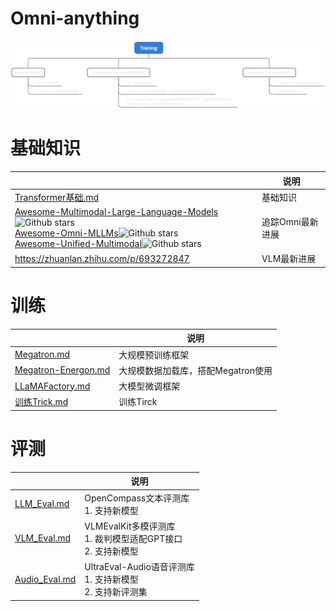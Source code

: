 # Omni-anything

![image-20250226141054445](./assets/image-20250226141054445.png)

# 基础知识

|                                                              | 说明             |
| ------------------------------------------------------------ | ---------------- |
| [Transformer基础.md](基础知识/Transformer基础.md)            | 基础知识         |
| [Awesome-Multimodal-Large-Language-Models](https://github.com/BradyFU/Awesome-Multimodal-Large-Language-Models)![Github stars](https://img.shields.io/github/stars/BradyFU/Awesome-Multimodal-Large-Language-Models.svg)<br>[Awesome-Omni-MLLMs](https://github.com/threegold116/Awesome-Omni-MLLMs)![Github stars](https://img.shields.io/github/stars/threegold116/Awesome-Omni-MLLMs.svg)  <br>[Awesome-Unified-Multimodal](https://github.com/Purshow/Awesome-Unified-Multimodal)![Github stars](https://img.shields.io/github/stars/Purshow/Awesome-Unified-Multimodal.svg) | 追踪Omni最新进展 |
| https://zhuanlan.zhihu.com/p/693272847                       | VLM最新进展      |

# 训练

|                                                  | 说明                               |
| ------------------------------------------------ | ---------------------------------- |
| [Megatron.md](Train/Megatron.md)                 | 大规模预训练框架                   |
| [Megatron-Energon.md](Train/Megatron-Energon.md) | 大规模数据加载库，搭配Megatron使用 |
| [LLaMAFactory.md](Train/LLaMAFactory.md)         | 大模型微调框架                     |
| [训练Trick.md](Train/训练Trick.md)               | 训练Tirck                          |

# 评测

|                                     | 说明                                                         |
| ----------------------------------- | ------------------------------------------------------------ |
| [LLM_Eval.md](Eval/LLM_Eval.md)     | OpenCompass文本评测库<br>1. 支持新模型                       |
| [VLM_Eval.md](Eval/VLM_Eval.md)     | VLMEvalKit多模评测库<br>1. 裁判模型适配GPT接口<br>2. 支持新模型 |
| [Audio_Eval.md](Eval/Audio_Eval.md) | UltraEval-Audio语音评测库<br>1. 支持新模型<br>2. 支持新评测集 |

